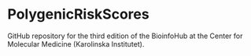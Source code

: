 # PolygenicRiskScores
GitHub repository for the third edition of the BioinfoHub at the Center for Molecular Medicine (Karolinska Institutet).
